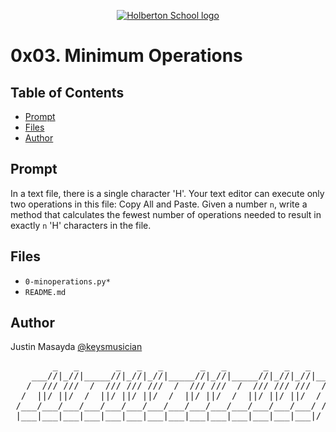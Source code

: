 <p align="center">
  <a href=#>
    <img src="https://intranet.hbtn.io/assets/holberton-logo-full-black-157ccfa3d2134776c1e3f78c0fe682968e8848b64fcacc6187976044f75f35a8.png" alt="Holberton School logo">
  </a>
</p>

# 0x03. Minimum Operations

## Table of Contents
* [Prompt](#prompt)
* [Files](#files)
* [Author](#author)

## Prompt
In a text file, there is a single character 'H'. Your text editor can execute only two operations in this file: Copy All and Paste. Given a number `n`, write a method that calculates the fewest number of operations needed to result in exactly `n` 'H' characters in the file.

## Files
* `0-minoperations.py*`
* `README.md`

## Author
Justin Masayda [@keysmusician](https://github.com/keysmusician)
<pre align="center">
        _   _       _   _   _       _   _       _   _   _     
    ___//|_//|_____//|_//|_//|_____//|_//|_____//|_//|_//|___ 
   /  /// ///  /  /// /// ///  /  /// ///  /  /// /// ///  / |
  /  ||/ ||/  /  ||/ ||/ ||/  /  ||/ ||/  /  ||/ ||/ ||/  / / 
 /___/___/___/___/___/___/___/___/___/___/___/___/___/___/ /  
 |___|___|___|___|___|___|___|___|___|___|___|___|___|___|/   

</pre>
<p><span style="font-family: 'Lucida Console'; line-height: 14px; font-size: 14px; display: inline-block;">&nbsp;</span></p>
